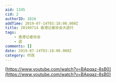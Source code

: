 ```yaml
---
aid: 1345
cid: 2
authorID: 1816
addTime: 2019-07-14T03:18:00.000Z
title: 20190714 香港记者协会大遊行
tags:
    - 香港记者协会
    - 遊
comments: []
date: 2019-07-14T03:18:00.000Z
category: 时政
---
```


[https://www.youtube.com/watch?v=BApqaz-8sB0](https://www.youtube.com/watch?v=BApqaz-8sB0)
